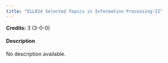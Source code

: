 ```yaml
---
title: "ELL824 Selected Topics in Information Processing-II"
---
```

**Credits:** 3 (3-0-0)

#### Description
No description available.